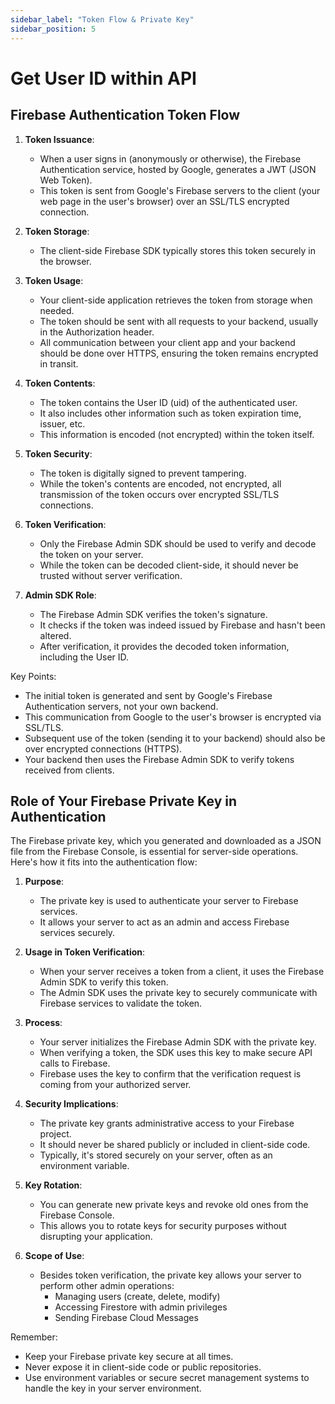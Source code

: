 ```yaml
---
sidebar_label: "Token Flow & Private Key"
sidebar_position: 5
---
```


# Get User ID within API

## Firebase Authentication Token Flow

1. **Token Issuance**:

   - When a user signs in (anonymously or otherwise), the Firebase Authentication service, hosted by Google, generates a JWT (JSON Web Token).
   - This token is sent from Google's Firebase servers to the client (your web page in the user's browser) over an SSL/TLS encrypted connection.

2. **Token Storage**:

   - The client-side Firebase SDK typically stores this token securely in the browser.

3. **Token Usage**:

   - Your client-side application retrieves the token from storage when needed.
   - The token should be sent with all requests to your backend, usually in the Authorization header.
   - All communication between your client app and your backend should be done over HTTPS, ensuring the token remains encrypted in transit.

4. **Token Contents**:

   - The token contains the User ID (uid) of the authenticated user.
   - It also includes other information such as token expiration time, issuer, etc.
   - This information is encoded (not encrypted) within the token itself.

5. **Token Security**:

   - The token is digitally signed to prevent tampering.
   - While the token's contents are encoded, not encrypted, all transmission of the token occurs over encrypted SSL/TLS connections.

6. **Token Verification**:

   - Only the Firebase Admin SDK should be used to verify and decode the token on your server.
   - While the token can be decoded client-side, it should never be trusted without server verification.

7. **Admin SDK Role**:
   - The Firebase Admin SDK verifies the token's signature.
   - It checks if the token was indeed issued by Firebase and hasn't been altered.
   - After verification, it provides the decoded token information, including the User ID.

Key Points:

- The initial token is generated and sent by Google's Firebase Authentication servers, not your own backend.
- This communication from Google to the user's browser is encrypted via SSL/TLS.
- Subsequent use of the token (sending it to your backend) should also be over encrypted connections (HTTPS).
- Your backend then uses the Firebase Admin SDK to verify tokens received from clients.

## Role of Your Firebase Private Key in Authentication

The Firebase private key, which you generated and downloaded as a JSON file from the Firebase Console, is essential for server-side operations. Here's how it fits into the authentication flow:

1. **Purpose**:

   - The private key is used to authenticate your server to Firebase services.
   - It allows your server to act as an admin and access Firebase services securely.

2. **Usage in Token Verification**:

   - When your server receives a token from a client, it uses the Firebase Admin SDK to verify this token.
   - The Admin SDK uses the private key to securely communicate with Firebase services to validate the token.

3. **Process**:

   - Your server initializes the Firebase Admin SDK with the private key.
   - When verifying a token, the SDK uses this key to make secure API calls to Firebase.
   - Firebase uses the key to confirm that the verification request is coming from your authorized server.

4. **Security Implications**:

   - The private key grants administrative access to your Firebase project.
   - It should never be shared publicly or included in client-side code.
   - Typically, it's stored securely on your server, often as an environment variable.

5. **Key Rotation**:

   - You can generate new private keys and revoke old ones from the Firebase Console.
   - This allows you to rotate keys for security purposes without disrupting your application.

6. **Scope of Use**:
   - Besides token verification, the private key allows your server to perform other admin operations:
     - Managing users (create, delete, modify)
     - Accessing Firestore with admin privileges
     - Sending Firebase Cloud Messages

Remember:

- Keep your Firebase private key secure at all times.
- Never expose it in client-side code or public repositories.
- Use environment variables or secure secret management systems to handle the key in your server environment.
